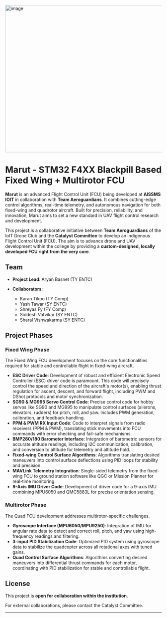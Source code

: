 <img width="580" height="472" alt="image" src="https://github.com/user-attachments/assets/07e5f51a-5438-463c-ba79-83d2b13f661f" />

# Marut - STM32 F4XX Blackpill Based Fixed Wing + Multirotor FCU

**Marut** is an advanced Flight Control Unit (FCU) being developed at **AISSMS IOIT** in collaboration with **Team Aeroguardians**. It combines cutting-edge control algorithms, real-time telemetry, and autonomous navigation for both fixed-wing and quadrotor aircraft. Built for precision, reliability, and innovation, Marut aims to set a new standard in UAV flight control research and development.

This project is a collaborative initiative between **Team Aeroguardians** of the IoIT Drone Club and the **Catalyst Committee** to develop an indigenous Flight Control Unit (FCU). The aim is to advance drone and UAV development within the college by providing a **custom-designed, locally developed FCU right from the very core**.

## Team

* **Project Lead**: Aryan Basnet (TY ENTC)
* **Collaborators**:

  * Karan Tikoo (TY Comp)
  * Yash Tawar (SY ENTC)
  * Shreyas Fy (FY Comp)
  * Siddesh Vatvikar (SY ENTC)
  * Sharal Vishwakarma (SY ENTC)

## Project Phases

### Fixed Wing Phase

The Fixed Wing FCU development focuses on the core functionalities required for stable and controllable flight in fixed-wing aircraft.

* **ESC Driver Code**: Development of robust and efficient Electronic Speed Controller (ESC) driver code is paramount. This code will precisely control the speed and direction of the aircraft's motor(s), enabling thrust regulation for ascent, descent, and forward flight, including PWM and DShot protocols and motor synchronization.
* **SG90 & MG995 Servo Control Code**: Precise control code for hobby servos like SG90 and MG995 to manipulate control surfaces (ailerons, elevators, rudders) for pitch, roll, and yaw. Includes PWM generation, calibration, and feedback handling.
* **PPM & PWM RX Input Code**: Code to interpret signals from radio receivers (PPM & PWM), translating stick movements into FCU commands with error checking and fail-safe mechanisms.
* **BMP280/180 Barometer Interface**: Integration of barometric sensors for accurate altitude readings, including I2C communication, calibration, and conversion to altitude for telemetry and altitude hold.
* **Fixed-wing Control Surface Algorithms**: Algorithms translating desired maneuvers into control surface deflections using PID loops for stability and precision.
* **MAVLink Telemetry Integration**: Single-sided telemetry from the fixed-wing FCU to ground station software like QGC or Mission Planner for real-time monitoring.
* **9-Axis IMU Driver Code**: Development of driver code for a 9-axis IMU combining MPU6050 and QMC5883L for precise orientation sensing.

### Multirotor Phase

The Quad FCU development addresses multirotor-specific challenges.

* **Gyroscope Interface (MPU6050/MPU9250)**: Integration of IMU for angular rate data to detect and correct roll, pitch, and yaw using high-frequency readings and filtering.
* **3-input PID Stabilization Code**: Optimized PID system using gyroscope data to stabilize the quadcopter across all rotational axes with tuned gains.
* **Quad Control Surface Algorithms**: Algorithms converting desired maneuvers into differential thrust commands for each motor, coordinating with PID stabilization for stable and controllable flight.

## License

This project is **open for collaboration within the institution**.

For external collaborations, please contact the Catalyst Committee.

---
